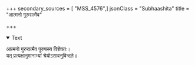 +++
secondary_sources = [ "MSS_4576",]
jsonClass = "Subhaashita"
title = "आत्मनो गुरुरात्मैव"

+++

<details open><summary>Text</summary>

आत्मनो गुरुरात्मैव पुरुषस्य विशेषतः।  
यत् प्रत्यक्षानुमानाभ्यां श्रेयोऽसावनुविन्दते॥
</details>
